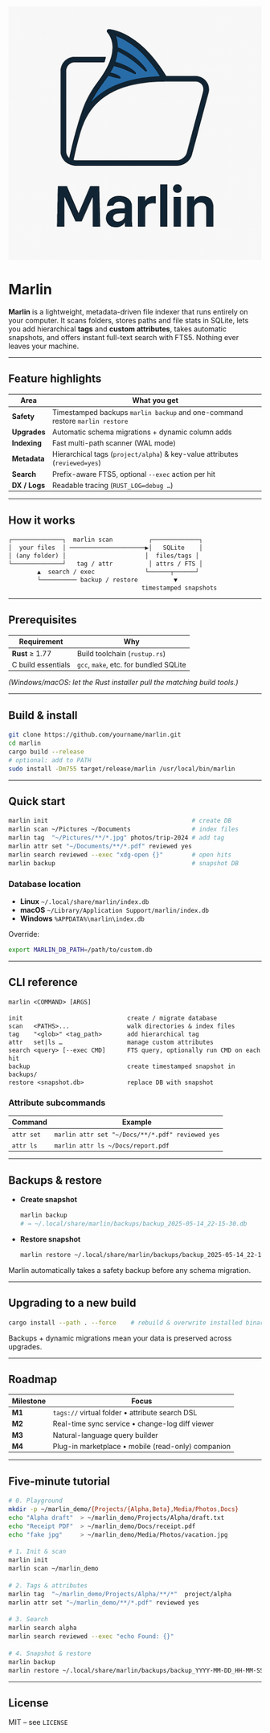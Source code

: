 ![Marlin Logo](https://raw.githubusercontent.com/PR0M3TH3AN/Marlin/refs/heads/main/assets/png/marlin_logo.png)

# Marlin

**Marlin** is a lightweight, metadata-driven file indexer that runs entirely on your computer.  It scans folders, stores paths and file stats in SQLite, lets you add hierarchical **tags** and **custom attributes**, takes automatic snapshots, and offers instant full-text search with FTS5.  Nothing ever leaves your machine.

---

## Feature highlights

| Area           | What you get                                                                    |
|----------------|---------------------------------------------------------------------------------|
| **Safety**     | Timestamped backups&nbsp;`marlin backup` and one-command restore&nbsp;`marlin restore` |
| **Upgrades**   | Automatic schema migrations + dynamic column adds                               |
| **Indexing**   | Fast multi-path scanner (WAL mode)                                              |
| **Metadata**   | Hierarchical tags (`project/alpha`) & key-value attributes (`reviewed=yes`)     |
| **Search**     | Prefix-aware FTS5, optional `--exec` action per hit                              |
| **DX / Logs**  | Readable tracing (`RUST_LOG=debug …`)                                           |

---

## How it works

```text
┌──────────────┐  marlin scan          ┌─────────────┐
│  your files  │ ─────────────────────▶│   SQLite    │
│ (any folder) │                      │  files/tags │
└──────────────┘   tag / attr          │ attrs / FTS │
        ▲  search / exec              └──────┬──────┘
        └────────── backup / restore          ▼
                                     timestamped snapshots
````

---

## Prerequisites

| Requirement        | Why                                    |
| ------------------ | -------------------------------------- |
| **Rust** ≥ 1.77    | Build toolchain (`rustup.rs`)          |
| C build essentials | `gcc`, `make`, etc. for bundled SQLite |

*(Windows/macOS: let the Rust installer pull the matching build tools.)*

---

## Build & install

```bash
git clone https://github.com/yourname/marlin.git
cd marlin
cargo build --release
# optional: add to PATH
sudo install -Dm755 target/release/marlin /usr/local/bin/marlin
```

---

## Quick start

```bash
marlin init                                        # create DB
marlin scan ~/Pictures ~/Documents                 # index files
marlin tag  "~/Pictures/**/*.jpg" photos/trip-2024 # add tag
marlin attr set "~/Documents/**/*.pdf" reviewed yes
marlin search reviewed --exec "xdg-open {}"        # open hits
marlin backup                                      # snapshot DB
```

### Database location

* **Linux**  `~/.local/share/marlin/index.db`
* **macOS** `~/Library/Application Support/marlin/index.db`
* **Windows** `%APPDATA%\marlin\index.db`

Override:

```bash
export MARLIN_DB_PATH=/path/to/custom.db
```

---

## CLI reference

```text
marlin <COMMAND> [ARGS]

init                             create / migrate database
scan   <PATHS>...                walk directories & index files
tag    "<glob>" <tag_path>       add hierarchical tag
attr   set|ls …                  manage custom attributes
search <query> [--exec CMD]      FTS query, optionally run CMD on each hit
backup                           create timestamped snapshot in backups/
restore <snapshot.db>            replace DB with snapshot
```

### Attribute subcommands

| Command    | Example                                          |
| ---------- | ------------------------------------------------ |
| `attr set` | `marlin attr set "~/Docs/**/*.pdf" reviewed yes` |
| `attr ls`  | `marlin attr ls ~/Docs/report.pdf`               |

---

## Backups & restore

* **Create snapshot**

  ```bash
  marlin backup
  # → ~/.local/share/marlin/backups/backup_2025-05-14_22-15-30.db
  ```

* **Restore snapshot**

  ```bash
  marlin restore ~/.local/share/marlin/backups/backup_2025-05-14_22-15-30.db
  ```

Marlin automatically takes a safety backup before any schema migration.

---

## Upgrading to a new build

```bash
cargo install --path . --force    # rebuild & overwrite installed binary
```

Backups + dynamic migrations mean your data is preserved across upgrades.

---

## Roadmap

| Milestone | Focus                                              |
| --------- | -------------------------------------------------- |
| **M1**    | `tags://` virtual folder • attribute search DSL    |
| **M2**    | Real-time sync service • change-log diff viewer    |
| **M3**    | Natural-language query builder                     |
| **M4**    | Plug-in marketplace • mobile (read-only) companion |

---

## Five-minute tutorial

```bash
# 0. Playground
mkdir -p ~/marlin_demo/{Projects/{Alpha,Beta},Media/Photos,Docs}
echo "Alpha draft"  > ~/marlin_demo/Projects/Alpha/draft.txt
echo "Receipt PDF"  > ~/marlin_demo/Docs/receipt.pdf
echo "fake jpg"     > ~/marlin_demo/Media/Photos/vacation.jpg

# 1. Init & scan
marlin init
marlin scan ~/marlin_demo

# 2. Tags & attributes
marlin tag  "~/marlin_demo/Projects/Alpha/**/*"  project/alpha
marlin attr set "~/marlin_demo/**/*.pdf" reviewed yes

# 3. Search
marlin search alpha
marlin search reviewed --exec "echo Found: {}"

# 4. Snapshot & restore
marlin backup
marlin restore ~/.local/share/marlin/backups/backup_YYYY-MM-DD_HH-MM-SS.db
```

---

## License

MIT – see `LICENSE`


